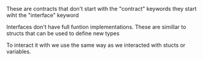 
These are contracts that don't start with the "contract" keywords they start wiht the "interface" keyword


Interfaces don't have full funtion implementations. These are simillar to structs that can be used to define new types

To interact it with we use the same way as we interacted with stucts or variables.
